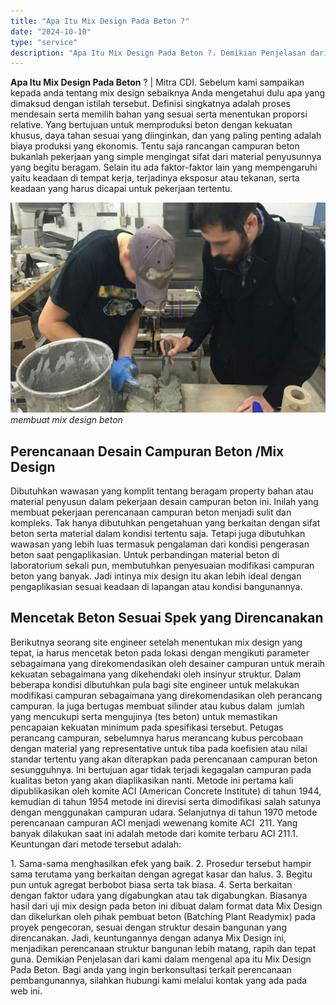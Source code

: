 ```yaml
---
title: "Apa Itu Mix Design Pada Beton ?"
date: "2024-10-10"
type: "service"
description: "Apa Itu Mix Design Pada Beton ?. Demikian Penjelasan dari kami dalam mengenal apa itu Mix Design Pada Beton. Bagi anda yang ingin berkonsultasi terkait peren..."
---
```


**Apa Itu Mix Design Pada Beton** ? | Mitra CDI. Sebelum kami sampaikan kepada anda tentang mix design sebaiknya Anda mengetahui dulu apa yang dimaksud dengan istilah tersebut. Definisi singkatnya adalah proses mendesain serta memilih bahan yang sesuai serta menentukan proporsi relative. Yang bertujuan untuk memproduksi beton dengan kekuatan khusus, daya tahan sesuai yang diinginkan, dan yang paling penting adalah biaya produksi yang ekonomis. Tentu saja rancangan campuran beton bukanlah pekerjaan yang simple mengingat sifat dari material penyusunnya yang begitu beragam. Selain itu ada faktor-faktor lain yang mempengaruhi yaitu keadaan di tempat kerja, terjadinya eksposur atau tekanan, serta keadaan yang harus dicapai untuk pekerjaan tertentu.

![membuat mix design beton](/images/blog/mix-design-beton-readymix.jpg)
*membuat mix design beton*

 ## Perencanaan Desain Campuran Beton /Mix Design
    
Dibutuhkan wawasan yang komplit tentang beragam property bahan atau material penyusun dalam pekerjaan desain campuran beton ini. Inilah yang membuat pekerjaan perencanaan campuran beton menjadi sulit dan kompleks. Tak hanya dibutuhkan pengetahuan yang berkaitan dengan sifat beton serta material dalam kondisi tertentu saja. Tetapi juga dibutuhkan wawasan yang lebih luas termasuk pengalaman dari kondisi pengerasan beton saat pengaplikasian. Untuk perbandingan material beton di laboratorium sekali pun, membutuhkan penyesuaian modifikasi campuran beton yang banyak. Jadi intinya mix design itu akan lebih ideal dengan pengaplikasian sesuai keadaan di lapangan atau kondisi bangunannya.

 ## Mencetak Beton Sesuai Spek yang Direncanakan
    
Berikutnya seorang site engineer setelah menentukan mix design yang tepat, ia harus mencetak beton pada lokasi dengan mengikuti parameter sebagaimana yang direkomendasikan oleh desainer campuran untuk meraih kekuatan sebagaimana yang dikehendaki oleh insinyur struktur. Dalam beberapa kondisi dibutuhkan pula bagi site engineer untuk melakukan modifikasi campuran sebagaimana yang direkomendasikan oleh perancang campuran.
Ia juga bertugas membuat silinder atau kubus dalam  jumlah yang mencukupi serta mengujinya (tes beton) untuk memastikan pencapaian kekuatan minimum pada spesifikasi tersebut. Petugas perancang campuran, sebelumnya harus merancang kubus percobaan dengan material yang representative untuk tiba pada koefisien atau nilai standar tertentu yang akan diterapkan pada perencanaan campuran beton sesungguhnya. Ini bertujuan agar tidak terjadi kegagalan campuran pada kualitas beton yang akan diaplikasikan nanti.
Metode ini pertama kali dipublikasikan oleh komite ACI (American Concrete Institute) di tahun 1944, kemudian di tahun 1954 metode ini direvisi serta dimodifikasi salah satunya dengan menggunakan campuran udara. Selanjutnya di tahun 1970 metode perencanaan campuran ACI menjadi wewenang komite ACI  211\. Yang banyak dilakukan saat ini adalah metode dari komite terbaru ACI 211.1.
Keuntungan dari metode tersebut adalah:

1\. Sama-sama menghasilkan efek yang baik.
2\. Prosedur tersebut hampir sama terutama yang berkaitan dengan agregat kasar dan halus.
3\. Begitu pun untuk agregat berbobot biasa serta tak biasa.
4\. Serta berkaitan dengan faktor udara yang digabungkan atau tak digabungkan.
Biasanya hasil dari uji mix design pada beton ini dibuat dalam format data Mix Design dan dikelurkan oleh pihak pembuat beton (Batching Plant Readymix) pada proyek pengecoran, sesuai dengan struktur desain bangunan yang direncanakan. Jadi, keuntungannya dengan adanya Mix Design ini, menjadikan perencanaan struktur bangunan lebih matang, rapih dan tepat guna.
Demikian Penjelasan dari kami dalam mengenal apa itu Mix Design Pada Beton. Bagi anda yang ingin berkonsultasi terkait perencanaan pembangunannya, silahkan hubungi kami melalui kontak yang ada pada web ini.
